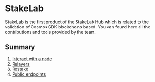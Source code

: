# StakeLab  
StakeLab is the first product of the StakeLab Hub which is related to the validation of Cosmos SDK blockchains based. You can found here all the contributions and tools provided by the team.  

## Summary
1. [Interact with a node](https://github.com/StakeLab-Hub/StakeLab/blob/main/Interact%20with%20a%20node/README.md)
2. [Relayers](https://github.com/StakeLab-Hub/StakeLab/blob/main/Relayers/README.md) 
3. [Restake](https://github.com/StakeLab-Hub/StakeLab/blob/main/Restake/README.md)
4. [Public endpoints](https://github.com/StakeLab-Hub/StakeLab/blob/main/Public%20endpoints/README.md)
